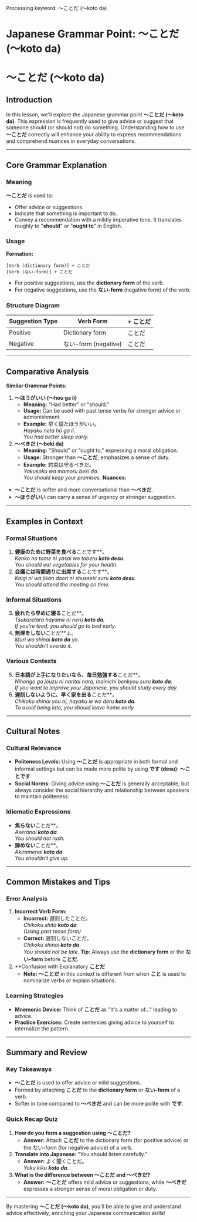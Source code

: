 Processing keyword: ～ことだ (〜koto da)
# Japanese Grammar Point: ～ことだ (〜koto da)
# ～ことだ (〜koto da)
## Introduction
In this lesson, we'll explore the Japanese grammar point **～ことだ (〜koto da)**. This expression is frequently used to give advice or suggest that someone should (or should not) do something. Understanding how to use **～ことだ** correctly will enhance your ability to express recommendations and comprehend nuances in everyday conversations.

---
## Core Grammar Explanation
### Meaning
**～ことだ** is used to:
- Offer advice or suggestions.
- Indicate that something is important to do.
- Convey a recommendation with a mildly imperative tone.
It translates roughly to "**should**" or "**ought to**" in English.
### Usage
**Formation:**
```plaintext
[Verb (dictionary form)] + ことだ
[Verb (ない-form)] + ことだ
```
- For positive suggestions, use the **dictionary form** of the verb.
- For negative suggestions, use the **ない-form** (negative form) of the verb.
### Structure Diagram
| Suggestion Type | Verb Form           | + ことだ |
|-----------------|---------------------|----------|
| Positive        | Dictionary form     | ことだ   |
| Negative        | ない-form (negative) | ことだ   |
---
## Comparative Analysis
**Similar Grammar Points:**
1. **～ほうがいい (〜hou ga ii)**
   - **Meaning:** "Had better" or "should."
   - **Usage:** Can be used with past tense verbs for stronger advice or admonishment.
   - **Example:** 早く寝たほうがいい。  
     *Hayaku neta hō ga ii.*  
     *You had better sleep early.*
2. **～べきだ (〜beki da)**
   - **Meaning:** "Should" or "ought to," expressing a moral obligation.
   - **Usage:** Stronger than **～ことだ**, emphasizes a sense of duty.
   - **Example:** 約束は守るべきだ。  
     *Yakusoku wa mamoru beki da.*  
     *You should keep your promises.*
**Nuances:**
- **～ことだ** is softer and more conversational than **～べきだ**.
- **～ほうがいい** can carry a sense of urgency or stronger suggestion.
---
## Examples in Context
### Formal Situations
1. **健康のために野菜を食べる**ことです**。  
   *Kenko no tame ni yasai wo taberu **koto desu**.*  
   *You should eat vegetables for your health.*
2. **会議には時間通りに出席する**ことです**。  
   *Kaigi ni wa jikan doori ni shusseki suru **koto desu**.*  
   *You should attend the meeting on time.*
### Informal Situations
3. **疲れたら早めに寝る**ことだ**。  
   *Tsukaretara hayame ni neru **koto da**.*  
   *If you're tired, you should go to bed early.*
4. **無理をしない**ことだ**よ。  
   *Muri wo shinai **koto da** yo.*  
   *You shouldn't overdo it.*
### Various Contexts
5. **日本語が上手になりたいなら、毎日勉強する**ことだ**。  
   *Nihongo ga jouzu ni naritai nara, mainichi benkyou suru **koto da**.*  
   *If you want to improve your Japanese, you should study every day.*
6. **遅刻しないように、早く家を出る**ことだ**。  
   *Chikoku shinai you ni, hayaku ie wo deru **koto da**.*  
   *To avoid being late, you should leave home early.*
---
## Cultural Notes
### Cultural Relevance
- **Politeness Levels:** Using **～ことだ** is appropriate in both formal and informal settings but can be made more polite by using **です (desu)**: **～ことです**.
- **Social Norms:** Giving advice using **～ことだ** is generally acceptable, but always consider the social hierarchy and relationship between speakers to maintain politeness.
### Idiomatic Expressions
- **焦らない**ことだ**。  
  *Aseranai **koto da**.*  
  *You should not rush.*
- **諦めない**ことだ**。  
  *Akiramenai **koto da**.*  
  *You shouldn't give up.*
---
## Common Mistakes and Tips
### Error Analysis
1. **Incorrect Verb Form:**
   - **Incorrect:** 遅刻したことだ。  
     *Chikoku shita **koto da**.*  
     *(Using past tense form)*
   - **Correct:** 遅刻しないことだ。  
     *Chikoku shinai **koto da**.*  
     *You should not be late.*
   **Tip:** Always use the **dictionary form** or the **ない-form** before **ことだ**.
2. **Confusion with Explanatory **ことだ**
   - **Note:** **～ことだ** in this context is different from when **こと** is used to nominalize verbs or explain situations.
### Learning Strategies
- **Mnemonic Device:** Think of **ことだ** as "It's a matter of..." leading to advice.
- **Practice Exercises:** Create sentences giving advice to yourself to internalize the pattern.
---
## Summary and Review
### Key Takeaways
- **～ことだ** is used to offer advice or mild suggestions.
- Formed by attaching **ことだ** to the **dictionary form** or **ない-form** of a verb.
- Softer in tone compared to **～べきだ** and can be more polite with **です**.
### Quick Recap Quiz
1. **How do you form a suggestion using ～ことだ?**
   - **Answer:** Attach **ことだ** to the dictionary form (for positive advice) or the ない-form (for negative advice) of a verb.
2. **Translate into Japanese:** "You should listen carefully."
   - **Answer:** よく聞くことだ。  
     *Yoku kiku **koto da**.*
3. **What is the difference between ～ことだ and ～べきだ?**
   - **Answer:** **～ことだ** offers mild advice or suggestions, while **～べきだ** expresses a stronger sense of moral obligation or duty.
---
By mastering **～ことだ (〜koto da)**, you'll be able to give and understand advice effectively, enriching your Japanese communication skills!
